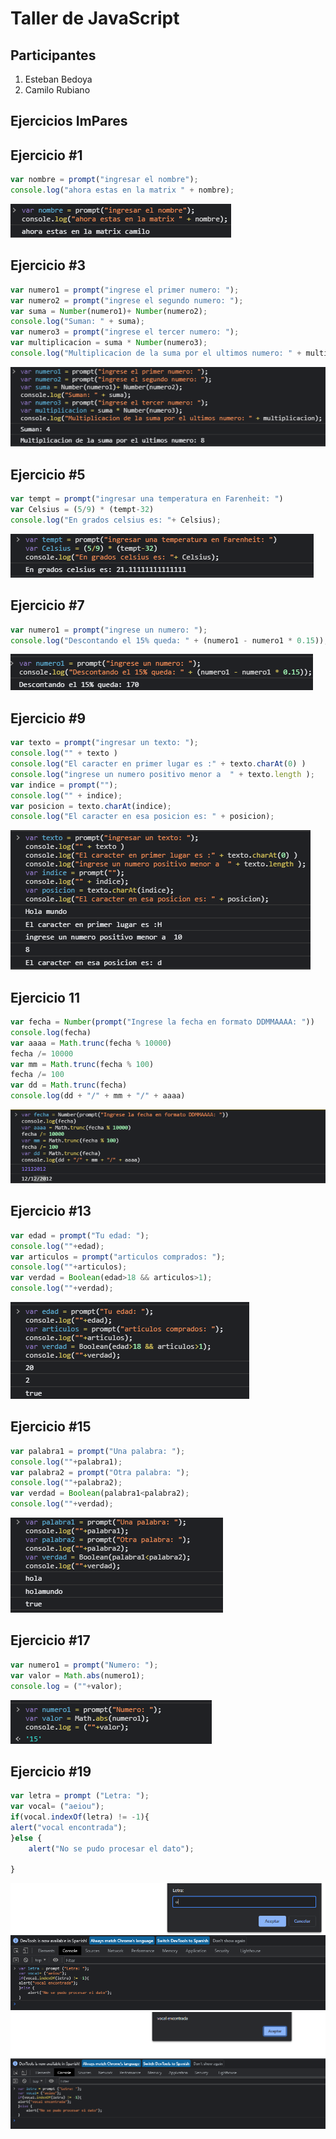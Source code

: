 # Taller de JavaScript

## Participantes

1. Esteban Bedoya
2. Camilo Rubiano 

## Ejercicios ImPares

## Ejercicio #1

```javascript
var nombre = prompt("ingresar el nombre");
console.log("ahora estas en la matrix " + nombre);
```
![i1](Imagenes/Ejercicio1.png)
## Ejercicio #3

```javascript
var numero1 = prompt("ingrese el primer numero: ");
var numero2 = prompt("ingrese el segundo numero: ");
var suma = Number(numero1)+ Number(numero2);
console.log("Suman: " + suma);
var numero3 = prompt("ingrese el tercer numero: ");
var multiplicacion = suma * Number(numero3);
console.log("Multiplicacion de la suma por el ultimos numero: " + multiplicacion);
```
![i1](Imagenes/Ejercicio3.png)

## Ejercicio #5

```javascript
var tempt = prompt("ingresar una temperatura en Farenheit: ")
var Celsius = (5/9) * (tempt-32)
console.log("En grados celsius es: "+ Celsius);

```
![i1](Imagenes/Ejercicio5.png)

## Ejercicio #7

```javascript
var numero1 = prompt("ingrese un numero: ");
console.log("Descontando el 15% queda: " + (numero1 - numero1 * 0.15)); 
```
![i1](Imagenes/Ejercicio7.png)

## Ejercicio #9

```javascript
var texto = prompt("ingresar un texto: ");
console.log("" + texto )
console.log("El caracter en primer lugar es :" + texto.charAt(0) )
console.log("ingrese un numero positivo menor a  " + texto.length );
var indice = prompt("");
console.log("" + indice);
var posicion = texto.charAt(indice);
console.log("El caracter en esa posicion es: " + posicion);
```
![i1](Imagenes/Ejercicio9.png)

## Ejercicio 11

```javascript
var fecha = Number(prompt("Ingrese la fecha en formato DDMMAAAA: "))
console.log(fecha)
var aaaa = Math.trunc(fecha % 10000)
fecha /= 10000
var mm = Math.trunc(fecha % 100)
fecha /= 100
var dd = Math.trunc(fecha)
console.log(dd + "/" + mm + "/" + aaaa)
```
![i1](Imagenes/Ejercicio11.png)

## Ejercicio #13

```javascript
var edad = prompt("Tu edad: ");
console.log(""+edad);
var articulos = prompt("articulos comprados: ");
console.log(""+articulos);
var verdad = Boolean(edad>18 && articulos>1);
console.log(""+verdad);
```
![i1](Imagenes/ejercicio13.png)

## Ejercicio #15

```javascript
var palabra1 = prompt("Una palabra: ");
console.log(""+palabra1);
var palabra2 = prompt("Otra palabra: ");
console.log(""+palabra2);
var verdad = Boolean(palabra1<palabra2);
console.log(""+verdad);
```
![i1](Imagenes/Ejercicio15.png)

## Ejercicio #17

```javascript
var numero1 = prompt("Numero: ");
var valor = Math.abs(numero1);
console.log = (""+valor);
```
![i1](Imagenes/Ejercicio17.png)

## Ejercicio #19

```javascript
var letra = prompt ("Letra: ");
var vocal= ("aeiou");
if(vocal.indexOf(letra) != -1){
alert("vocal encontrada");
}else {
    alert("No se pudo procesar el dato");

} 
```
![i1](Imagenes/Ejercicio19.1.png)
![i1](Imagenes/Ejercicio19.2.png)

